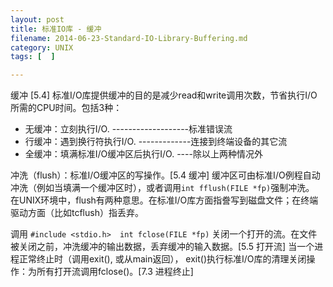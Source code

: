 ```yaml
---
layout: post
title: 标准IO库 - 缓冲
filename: 2014-06-23-Standard-IO-Library-Buffering.md
category: UNIX
tags: [  ]

---
```


缓冲 [5.4]
标准I/O库提供缓冲的目的是减少read和write调用次数，节省执行I/O所需的CPU时间。包括3种：
 
- 无缓冲：立刻执行I/O. -------------------标准错误流
- 行缓冲：遇到换行符执行I/O. -------------连接到终端设备的其它流
- 全缓冲：填满标准I/O缓冲区后执行I/O. ----除以上两种情况外
 
冲洗（flush）：标准I/O缓冲区的写操作。[5.4 缓冲]
缓冲区可由标准I/O例程自动冲洗（例如当填满一个缓冲区时），或者调用`int fflush(FILE *fp)`强制冲洗。
在UNIX环境中，flush有两种意思。在标准I/O库方面指誊写到磁盘文件；在终端驱动方面（比如tcflush）指丢弃。
 
调用 `#include <stdio.h>  int fclose(FILE *fp)` 关闭一个打开的流。在文件被关闭之前，冲洗缓冲的输出数据，丢弃缓冲的输入数据。[5.5 打开流]
当一个进程正常终止时（调用exit(), 或从main返回），
exit()执行标准I/O库的清理关闭操作：为所有打开流调用fclose()。[7.3 进程终止]